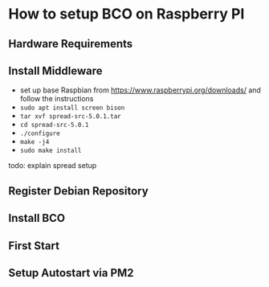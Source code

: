 ---
---
# How to setup BCO on Raspberry PI

## Hardware Requirements

## Install Middleware

* set up base Raspbian from https://www.raspberrypi.org/downloads/ and follow the instructions
* `sudo apt install screen bison`
* `tar xvf spread-src-5.0.1.tar`
* `cd spread-src-5.0.1`
* `./configure`
* `make -j4`
* `sudo make install`


todo: explain spread setup

## Register Debian Repository

## Install BCO

## First Start

## Setup Autostart via PM2

